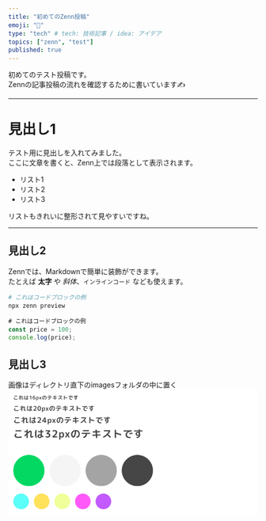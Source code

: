 ```yaml
---
title: "初めてのZenn投稿"
emoji: "💬"
type: "tech" # tech: 技術記事 / idea: アイデア
topics: ["zenn", "test"]
published: true
---
```

初めてのテスト投稿です。  
Zennの記事投稿の流れを確認するために書いています✍️

---

# 見出し1
テスト用に見出しを入れてみました。  
ここに文章を書くと、Zenn上では段落として表示されます。

- リスト1
- リスト2
- リスト3

リストもきれいに整形されて見やすいですね。

---

## 見出し2
Zennでは、Markdownで簡単に装飾ができます。  
たとえば **太字** や *斜体*、`インラインコード` なども使えます。

```bash
# これはコードブロックの例
npx zenn preview
```
```Javascript
# これはコードブロックの例
const price = 100;
console.log(price);
```
## 見出し3
画像はディレクトリ直下のimagesフォルダの中に置く
![サンプル画像](/images/variables.png)